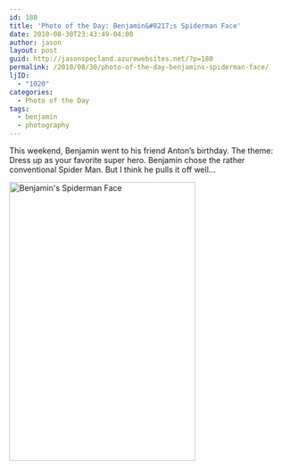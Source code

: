 ```yaml
---
id: 180
title: 'Photo of the Day: Benjamin&#8217;s Spiderman Face'
date: 2010-08-30T23:43:49-04:00
author: jason
layout: post
guid: http://jasonspecland.azurewebsites.net/?p=180
permalink: /2010/08/30/photo-of-the-day-benjamins-spiderman-face/
ljID:
  - "1020"
categories:
  - Photo of the Day
tags:
  - benjamin
  - photography
---
```

This weekend, Benjamin went to his friend Anton&#8217;s birthday. The theme: Dress up as your favorite super hero. Benjamin chose the rather conventional Spider Man. But I think he pulls it off well&#8230;

[<img src="http://farm5.static.flickr.com/4101/4935887987_cf891cfe8b.jpg" width="333" height="500" alt="Benjamin's Spiderman Face" />](http://www.flickr.com/photos/jayspec/4935887987/ "Benjamin's Spiderman Face by jayspec, on Flickr")